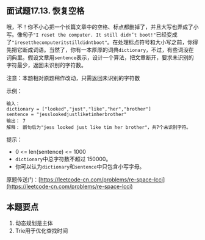 ## 面试题17.13. 恢复空格

哦，不！你不小心把一个长篇文章中的空格、标点都删掉了，并且大写也弄成了小写。像句子`"I reset the computer. It still didn’t boot!"`已经变成了`"iresetthecomputeritstilldidntboot"`。在处理标点符号和大小写之前，你得先把它断成词语。当然了，你有一本厚厚的词典`dictionary`，不过，有些词没在词典里。假设文章用`sentence`表示，设计一个算法，把文章断开，要求未识别的字符最少，返回未识别的字符数。

注意：本题相对原题稍作改动，只需返回未识别的字符数

示例：

``` text
输入：
dictionary = ["looked","just","like","her","brother"]
sentence = "jesslookedjustliketimherbrother"
输出： 7
解释： 断句后为"jess looked just like tim her brother"，共7个未识别字符。
```

提示：

+ 0 <= len(sentence) <= 1000
+ `dictionary`中总字符数不超过 150000。
+ 你可以认为`dictionary`和`sentence`中只包含小写字母。

原题传送门：[https://leetcode-cn.com/problems/re-space-lcci](https://leetcode-cn.com/problems/re-space-lcci)

## 本题要点

1. 动态规划是主体
2. Trie用于优化查找时间
